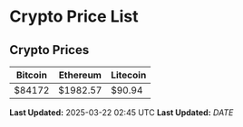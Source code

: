 # Crypto Price List

## Crypto Prices
| Bitcoin | Ethereum | Litecoin |
| ------- | -------- | -------- |
| $84172 | $1982.57 | $90.94 |
**Last Updated:** 2025-03-22 02:45 UTC
**Last Updated:** $DATE$
